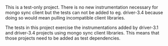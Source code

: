 This is a test-only project. There is no new instrumentation necessary for
mongo sync client  but the tests can not be added to eg. driver-3.4 because doing so would mean pulling incompatible client libraries.

The tests in this project exercise the instrumentations added by driver-3.1 and driver-3.4 projects using mongo sync client libraries. This means that those projects need to be added as test dependencies.
